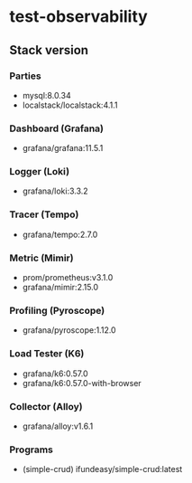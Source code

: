 # test-observability

## Stack version

### Parties
- mysql:8.0.34
- localstack/localstack:4.1.1

### Dashboard (Grafana)
- grafana/grafana:11.5.1

### Logger (Loki)
- grafana/loki:3.3.2

### Tracer (Tempo)
- grafana/tempo:2.7.0

### Metric (Mimir)
- prom/prometheus:v3.1.0
- grafana/mimir:2.15.0

### Profiling (Pyroscope)
- grafana/pyroscope:1.12.0

### Load Tester (K6)
- grafana/k6:0.57.0
- grafana/k6:0.57.0-with-browser

### Collector (Alloy)
- grafana/alloy:v1.6.1

### Programs
- (simple-crud) ifundeasy/simple-crud:latest